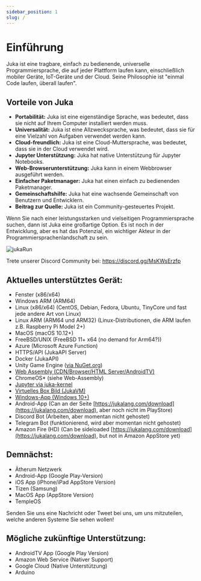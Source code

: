 ```yaml
---
sidebar_position: 1
slug: /
---
```


# Einführung

Juka ist eine tragbare, einfach zu bedienende, universelle Programmiersprache, die auf jeder Plattform laufen kann, einschließlich mobiler Geräte, IoT-Geräte und der Cloud. Seine Philosophie ist "einmal Code laufen, überall laufen".

## Vorteile von Juka

* **Portabilität:** Juka ist eine eigenständige Sprache, was bedeutet, dass sie nicht auf Ihrem Computer installiert werden muss.
* **Universalität:** Juka ist eine Allzwecksprache, was bedeutet, dass sie für eine Vielzahl von Aufgaben verwendet werden kann.
* **Cloud-freundlich:** Juka ist eine Cloud-Muttersprache, was bedeutet, dass sie in der Cloud verwendet wird.
* **Jupyter Unterstützung:** Juka hat native Unterstützung für Jupyter Notebooks.
* **Web-Browserunterstützung:** Juka kann in einem Webbrowser ausgeführt werden.
* **Einfacher Paketmanager:** Juka hat einen einfach zu bedienenden Paketmanager.
* **Gemeinschaftshilfe:** Juka hat eine wachsende Gemeinschaft von Benutzern und Entwicklern.
* **Beitrag zur Quelle:** Juka ist ein Community-gesteuertes Projekt.

Wenn Sie nach einer leistungsstarken und vielseitigen Programmiersprache suchen, dann ist Juka eine großartige Option. Es ist noch in der Entwicklung, aber es hat das Potenzial, ein wichtiger Akteur in der Programmiersprachenlandschaft zu sein.

![jukaRun](/img/latestjuka.gif)

Trete unserer Discord Community bei: https://discord.gg/MsKWsErzfp

## Aktuelles unterstütztes Gerät:

- Fenster (x86/x64)
- Windows ARM (ARM64)
- Linux (x86/x64) (CentOS, Debian, Fedora, Ubuntu, TinyCore und fast jede andere Art von Linux)
- Linux ARM (ARM64 und ARM32) (Linux-Distributionen, die ARM laufen z.B. Raspberry Pi Model 2+)
- MacOS (macOS 10.12+)
- FreeBSD/UNIX (FreeBSD 11+ x64 (no demand for Arm64?))
- Azure (Microsoft Azure Function)
- HTTPS/API (JukaAPI Server)
- Docker (JukaAPI)
- Unity Game Engine ([via NuGet.org](https://www.nuget.org/packages/JukaCompiler))
- [Web Assembly (CDN/Browser/HTML Server/AndroidTV)](https://github.com/jukaLang/juka-webassembly)
- ChromeOS\* (siehe Web-Assembly)
- [Jupyter via juka-kernel](https://github.com/jukaLang/juka-kernel)
- [Virtuelles Box Bild (JukaVM)](https://github.com/jukaLang/jukaVM)
- [Windows-App (Windows 10+)](https://github.com/jukaLang/JukaApp)
- Android-App (Can an der Seite [https://jukalang.com/download](https://jukalang.com/download), aber noch nicht im PlayStore)
- Discord Bot (Arbeiten, aber momentan nicht gehostet)
- Telegram Bot (funktionierend, wird aber momentan nicht gehostet)
- Amazon Fire (HD) (Can be sideloaded [https://jukalang.com/download](https://jukalang.com/download), but not in Amazon AppStore yet)

## Demnächst:

- Ätherum Netzwerk
- Android-App (Google Play-Version)
- iOS App (iPhone/iPad AppStore Version)
- Tizen (Samsung)
- MacOS App (AppStore Version)
- TempleOS

Senden Sie uns eine Nachricht oder Tweet bei uns, um uns mitzuteilen, welche anderen Systeme Sie sehen wollen!

## Mögliche zukünftige Unterstützung:

- AndroidTV App (Google Play Version)
- Amazon Web Service (Nativer Support)
- Google Cloud (Native Unterstützung)
- Arduino

